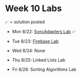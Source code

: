 # Week 10 Labs

&#x2705; = solution posted

- Mon 8/22: [SyncAdapters Lab](https://github.com/ga-adi-nyc/Sync-Adapters-Lab) &#x2705;


- Tue 8/23: [Firebase Lab](https://github.com/ga-adi-nyc/Firebase-Lab)


- Wed 8/24: None


- Thu 8/25: Linked Lists Lab


- Fri 8/26: Sorting Algorithms Lab
